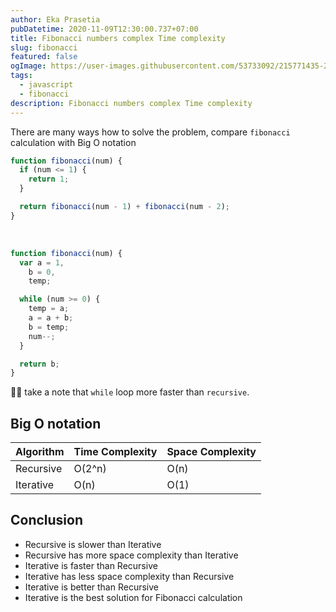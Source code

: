 ```yaml
---
author: Eka Prasetia
pubDatetime: 2020-11-09T12:30:00.737+07:00
title: Fibonacci numbers complex Time complexity
slug: fibonacci
featured: false
ogImage: https://user-images.githubusercontent.com/53733092/215771435-25408246-2309-4f8b-a781-1f3d93bdf0ec.png
tags:
  - javascript
  - fibonacci
description: Fibonacci numbers complex Time complexity
---
```


There are many ways how to solve the problem, compare `fibonacci` calculation with Big O notation

```js
function fibonacci(num) {
  if (num <= 1) {
    return 1;
  }

  return fibonacci(num - 1) + fibonacci(num - 2);
}
```

<br />

```js
function fibonacci(num) {
  var a = 1,
    b = 0,
    temp;

  while (num >= 0) {
    temp = a;
    a = a + b;
    b = temp;
    num--;
  }

  return b;
}
```

💁‍♀️ take a note that `while` loop more faster than `recursive`.

## Big O notation

| Algorithm | Time Complexity | Space Complexity |
| --------- | --------------- | ---------------- |
| Recursive | O(2^n)          | O(n)             |
| Iterative | O(n)            | O(1)             |

## Conclusion

- Recursive is slower than Iterative
- Recursive has more space complexity than Iterative
- Iterative is faster than Recursive
- Iterative has less space complexity than Recursive
- Iterative is better than Recursive
- Iterative is the best solution for Fibonacci calculation
